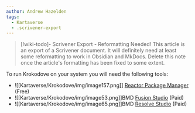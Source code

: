 ```yaml
---
author: Andrew Hazelden
tags:
  - Kartaverse
  - .scrivener-export
---
```




> [!wiki-todo]- Scrivener Export - Reformatting Needed!
> This article is an export of a Scrivener document. It will definitely need at least some reformatting to work in Obsidian and MkDocs. Delete this note once the article's formatting  has been fixed to some extent.

To run Krokodove on your system you will need the following tools:

-   ![[Kartaverse/Krokodove/img/image157.png]] [Reactor Package Manager](https://www.steakunderwater.com/wesuckless/viewtopic.php?f=32&t=3067) (Free)
-   ![[Kartaverse/Krokodove/img/image53.png]]BMD [Fusion Studio](https://www.blackmagicdesign.com/products/fusion/) (Paid)
-   ![[Kartaverse/Krokodove/img/image65.png]]BMD [Resolve Studio](https://www.blackmagicdesign.com/products/davinciresolve/) (Paid)